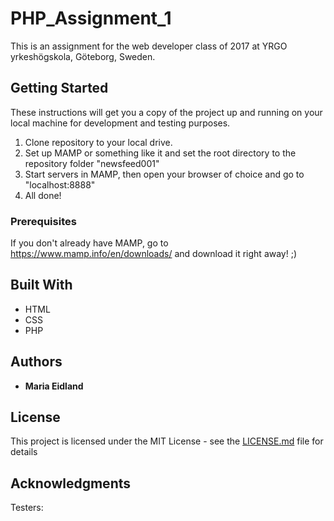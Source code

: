 # PHP_Assignment_1

This is an assignment for the web developer class of 2017 at YRGO yrkeshögskola, Göteborg, Sweden.

## Getting Started

These instructions will get you a copy of the project up and running on your local machine for development and testing purposes.
  1. Clone repository to your local drive.
  2. Set up MAMP or something like it and set the root directory to the repository folder "newsfeed001"
  3. Start servers in MAMP, then open your browser of choice and go to "localhost:8888"
  4. All done!


### Prerequisites

If you don't already have MAMP, go to https://www.mamp.info/en/downloads/ and download it right away! ;)


## Built With

* HTML
* CSS
* PHP


## Authors

* **Maria Eidland**


## License

This project is licensed under the MIT License - see the [LICENSE.md](LICENSE.md) file for details

## Acknowledgments

Testers:
